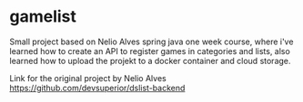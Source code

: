 # gamelist

Small project based on Nelio Alves spring java one week course, where i've learned how to create an API to register games in categories and lists, also learned how to upload the projekt to a docker container and cloud storage.

Link for the original project by Nelio Alves
https://github.com/devsuperior/dslist-backend
